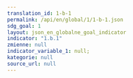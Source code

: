 ```yaml
---
translation_id: 1-b-1
permalink: /api/en/global/1/1-b-1.json
sdg_goal: 1
layout: json_en_globalne_goal_indicator
indicator: "1.b.1"
zmienne: null
indicator_variable_1: null;
kategorie: null
source_url: null
---
```

